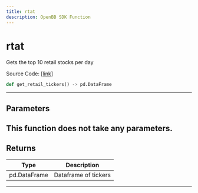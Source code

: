 ```yaml
---
title: rtat
description: OpenBB SDK Function
---
```


# rtat

Gets the top 10 retail stocks per day

Source Code: [[link](https://github.com/OpenBB-finance/OpenBBTerminal/tree/main/openbb_terminal/stocks/discovery/nasdaq_model.py#L20)]
```python
def get_retail_tickers() -> pd.DataFrame
```
---
## Parameters
This function does not take any parameters.
---
## Returns
| Type | Description |
| ---- | ----------- |
| pd.DataFrame | Dataframe of tickers |
---
